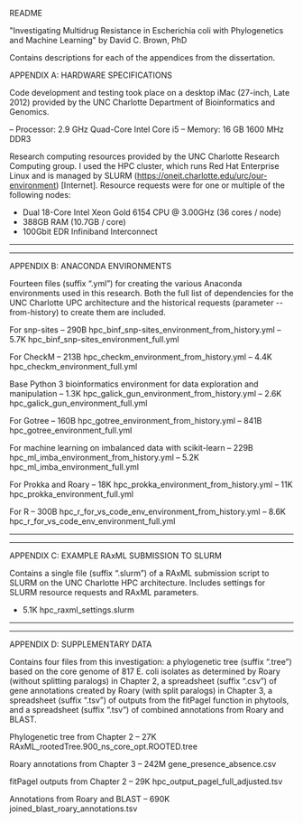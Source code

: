 README

"Investigating Multidrug Resistance in Escherichia coli with Phylogenetics and Machine Learning" by David C. Brown, PhD

Contains descriptions for each of the appendices from the dissertation.

APPENDIX A: HARDWARE SPECIFICATIONS

Code development and testing took place on a desktop iMac (27-inch, Late 2012) provided by the UNC
Charlotte Department of Bioinformatics and Genomics.

  – Processor: 2.9 GHz Quad-Core Intel Core i5
  – Memory: 16 GB 1600 MHz DDR3  

Research computing resources provided by the UNC Charlotte Research Computing
group. I used the HPC cluster, which runs Red Hat Enterprise Linux and is managed
by SLURM (https://oneit.charlotte.edu/urc/our-environment) [Internet]. Resource
requests were for one or multiple of the following nodes:
  - Dual 18-Core Intel Xeon Gold 6154 CPU @ 3.00GHz (36 cores / node)
  - 388GB RAM (10.7GB / core)
  - 100Gbit EDR Infiniband Interconnect

-----
-----

APPENDIX B: ANACONDA ENVIRONMENTS

Fourteen files (suffix “.yml”) for creating the various Anaconda environments used
in this research. Both the full list of dependencies for the UNC Charlotte UPC
architecture and the historical requests (parameter --from-history) to create them
are included.  

For snp-sites
  – 290B hpc_binf_snp-sites_environment_from_history.yml
  – 5.7K hpc_binf_snp-sites_environment_full.yml  

For CheckM
  – 213B hpc_checkm_environment_from_history.yml
  – 4.4K hpc_checkm_environment_full.yml  

Base Python 3 bioinformatics environment for data exploration and manipulation
  – 1.3K hpc_galick_gun_environment_from_history.yml
  – 2.6K hpc_galick_gun_environment_full.yml  

For Gotree
  – 160B hpc_gotree_environment_from_history.yml
  – 841B hpc_gotree_environment_full.yml  

For machine learning on imbalanced data with scikit-learn
  – 229B hpc_ml_imba_environment_from_history.yml
  – 5.2K hpc_ml_imba_environment_full.yml  

For Prokka and Roary
  – 18K hpc_prokka_environment_from_history.yml
  – 11K hpc_prokka_environment_full.yml  

For R
  – 300B hpc_r_for_vs_code_env_environment_from_history.yml
  – 8.6K hpc_r_for_vs_code_env_environment_full.yml

-----
-----

APPENDIX C: EXAMPLE RAxML SUBMISSION TO SLURM

Contains a single file (suffix “.slurm”) of a RAxML submission script to SLURM on
the UNC Charlotte HPC architecture. Includes settings for SLURM resource requests
and RAxML parameters.
  - 5.1K hpc_raxml_settings.slurm

-----
-----

APPENDIX D: SUPPLEMENTARY DATA

Contains four files from this investigation: a phylogenetic tree (suffix “.tree”) based
on the core genome of 817 E. coli isolates as determined by Roary (without splitting
paralogs) in Chapter 2, a spreadsheet (suffix “.csv”) of gene annotations created by
Roary (with split paralogs) in Chapter 3, a spreadsheet (suffix “.tsv”) of outputs
from the fitPagel function in phytools, and a spreadsheet (suffix “.tsv”) of combined
annotations from Roary and BLAST.  

Phylogenetic tree from Chapter 2
  – 27K RAxML_rootedTree.900_ns_core_opt.ROOTED.tree  

Roary annotations from Chapter 3
 – 242M gene_presence_absence.csv  

fitPagel outputs from Chapter 2
  – 29K hpc_output_pagel_full_adjusted.tsv  

Annotations from Roary and BLAST
  – 690K joined_blast_roary_annotations.tsv
